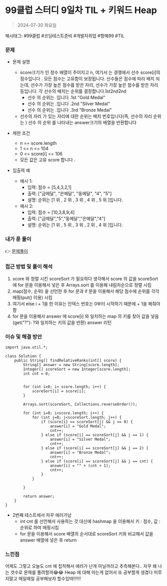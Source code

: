 # 99클럽 스터디 9일차 TIL + 키워드 Heap
> 2024-07-30 화요일

해시태그: #99클럽 #코딩테스트준비 #개발자취업 #항해99 #TIL

### 문제
+ 문제 설명
    + score크기가 인 정수 배열이 주어지고 n, 여기서 는 경쟁에서 선수 score[i]의 점수입니다 . 모든 점수는 고유함이 보장됩니다. 선수들은 점수에 따라 배치 되는데, 선수가 가장 높은 점수를 받은 자리, 선수가 가장 높은 점수를 받은 자리 등입니다. 각 선수의 배치는 순위를 결정합니다.1st2nd2nd
        + 선수 의 순위는 .입니다 .1st "Gold Medal"
        + 선수 의 순위는 .입니다 .2nd "Silver Medal"
        + 선수 의 순위는 .입니다 .3rd "Bronze Medal"
    + 선수의 자리 가 있는 자리에 대한 순위는 배치 번호입니다(즉, 선수의 자리 순위는 ) 선수 의 순위 를 나타내는 answer크기의 배열을 반환합니다
+ 제한 조건
    + n == score.length
    + 1 <= n <= 104
    + 0 <= score[i] <= 106
    + 모든 값은 고유 score 합니다 .

+ 입출력 예
    + 예시 1:
        + 입력: 점수 = [5,4,3,2,1]
        + 출력: ["금메달", "은메달", "동메달", "4", "5"]
        + 설명: 순위는 [1 위 , 2 위 , 3 위 , 4 위 , 5 위 ]입니다.
    + 예시 2:
        + 입력: 점수 = [10,3,8,9,4]
        + 출력: ["금메달","5","동메달","은메달","4"]
        + 설명: 순위는 [1 위 , 5 위 , 3 위 , 2 위 , 4 위 ]입니다.

### 내가 푼 풀이
👉 [문제풀이](https://github.com/subbangE/codingTest-study/blob/master/src/day_9/heap.java)

### 접근 방법 및 풀이 해석
1. score 와 정렬 시킨 scoreSort 가 필요하다 생각해서 score 의 값을 scoreSort 에 for 문을 이용해서 넣은 후 Arrays.sort 를 이용해 내림차순으로 정렬 시킴
2. map(점수, 순위) 을 선언한 후 for 문과 if 문을 이용해서 해당 점수에 순위를 각각 매핑(put() 이용) 시킴
3. 여기서 else i + 1을 한 이유는 인덱스 번호는 0부터 시작하기 때문에 + 1을 해줘야함
4. for 문을 이용해서 answer 에 score[i] 와 일치하는 map 의 키를 찾아 값을 넣음 (get("?"): ?와 일치하는 키의 값을 반환) answer 리턴

### 이슈 및 해결 방안
```
import java.util.*;

class Solution {
    public String[] findRelativeRanks(int[] score) {
        String[] answer = new String[score.length];
        Integer[] scoreSort = new Integer[score.length];
        int cnt = 0;
        

        for (int i=0; i< score.length; i++) {
            scoreSort[i] = score[i];
        }

        Arrays.sort(scoreSort, Collections.reverseOrder());

        for (int i=0; i<score.length; i++) {
            for (int j=0; j<scoreSort.length; j++) {
                if (score[i] == scoreSort[j] && j == 0) {
                    answer[i] = "Gold Medal";
                    cnt++;
                } else if (score[i] == scoreSort[j] && j == 1) {
                    answer[i] = "Silver Medal";
                    cnt++;
                } else if (score[i] == scoreSort[j] && j == 2) {
                    answer[i] = "Bronze Medal";
                    cnt++;
                } else if (score[i] == scoreSort[j] && j == cnt) {
                    answer[i] = "" + (cnt + 1);
                    cnt++;
                }
            }

        }

        return answer;
    }
}
```
+ 2번째 테스트에서 자꾸 에러가남
    + int cnt 를 선언해서 사용하는 것 대신에 hashmap 을 이용해서 키 : 점수, 값 : 순위로 하여 매핑시킴
    + for 문을 이용해서 score 배열의 순서대로 scoreSort 키와 비교해서 값을 answer 배열에 넣은 후 return

### 느낀점
어제도 그렇고 오늘도 cnt 에 집착해서 에러가 난게 아닐까라고 추측해본다.. 자꾸 왜 나는 갯수로 문제를 풀려할까😂😂
Heap 에 대해 아는게 없어서 또 공부할게 생겼다 미루지말고 매일매일 공부해보자 할수있따!!!!!!
